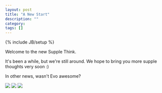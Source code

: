 ```yaml
---
layout: post
title: "A New Start"
description: ""
category: 
tags: []
---
```

{% include JB/setup %}

Welcome to the new Supple Think.

It's been a while, but we're still around. We hope to bring you more supple thoughts very soon :)

In other news, wasn't Evo awesome?

<img src="/assets/posts/marndismount2.gif">
<img src="/assets/posts/schudi.gif">
<img src="/assets/posts/ivFwTZEqZy7LR.gif">
